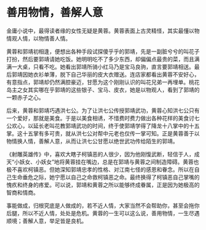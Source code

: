 # 善用物情，善解人意

金庸小说中，最得读者缘的女性无疑是黄蓉。黄蓉表面上古灵精怪，其实最懂以物情观人情，以物情善人情。 

黄蓉和郭靖初相逢，便想出各种手段试探傻乎乎的郭靖，先是一副脏兮兮的叫花子打扮，然后要郭靖请她吃饭。她明明吃不了多少东西，却偏偏点最贵的菜，而且满满一大桌，只看不吃。她看出郭靖所骑小红马乃是宝马良驹，直言要郭靖相送。最后郭靖因她衣衫单薄，脱下自己华丽的皮大衣赠送。连店家都看出黄蓉不安好心，有意指点，郭靖却仍然满腔豪迈，甘愿为这个刚刚认识的叫花兄弟一再埋单。桃花岛主之女其实哪在乎郭靖的这些银子、宝马、皮衣，她是以物观人，看到了郭靖的一颗赤子之心。 

后来，黄蓉和郭靖巧遇洪七公。为了让洪七公传授郭靖武功，黄蓉心知洪七公只有一个爱好，那就是美食。于是以美食相诱，不惜费时费力做出各种花样的美食讨七公欢心，以延长老叫花教郭靖武功的时间，终于使郭靖学得了降龙十八掌中的十五掌。这十五掌有多可贵，就从洪七公对帮中元老也仅传一掌可知。正是黄蓉善于以物情换人情，善解人意，从而让洪七公甘愿以绝世武功传给陌生的郭靖。 

《射雕英雄传》中，喜欢大瞎子柯镇恶的人很少，因为他刚愎武断，轻信于人，成天“小妖女、小妖女”地将黄蓉挂在嘴边，总是在郭靖与黄蓉之间制造障碍。黄蓉也极不喜欢柯镇恶。但她深知郭靖忠孝的性格、对江南七怪的感恩和眷念。所以在自己生命垂危之际，她宁愿以自己之命救柯镇恶之命。最终换得了柯镇恶自己掌嘴的愧疚和终身的疼爱。可以说，郭靖和黄蓉之所以能够终成眷属，正是因为她极高的智商和情商。 

事能做成，归根究底是人做成的，若不近人情，大家当然不会帮助你，甚至会拖你后腿，所以不近人情，处处是危机。黄蓉的一生可以这么说，善用物情，一生尽遇顺境；善解人意，举足皆是良机。